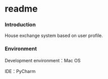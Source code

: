# readme
### Introduction
House exchange system based on user profile.
### Environment
Development environment：Mac OS

IDE：PyCharm
